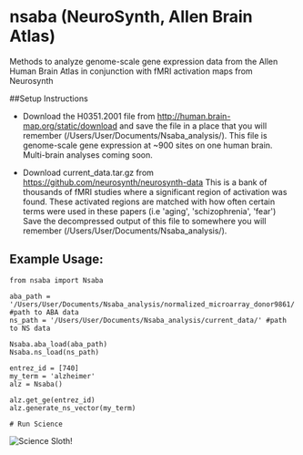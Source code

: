 # nsaba (NeuroSynth, Allen Brain Atlas)

Methods to analyze genome-scale gene expression data from the Allen Human Brain Atlas in conjunction with fMRI activation maps from Neurosynth


##Setup Instructions

- Download the H0351.2001 file from http://human.brain-map.org/static/download and save the file in a place that you will remember (/Users/User/Documents/Nsaba_analysis/).
This file is genome-scale gene expression at ~900 sites on one human brain. Multi-brain analyses coming soon.

- Download current_data.tar.gz from https://github.com/neurosynth/neurosynth-data This is a bank of thousands of fMRI studies where a significant region of activation was found. These activated regions are matched with how often certain terms were used in these papers (i.e 'aging', 'schizophrenia', 'fear')
Save the decompressed output of this file to somewhere you will remember (/Users/User/Documents/Nsaba_analysis/).


## Example Usage:

    from nsaba import Nsaba

    aba_path = '/Users/User/Documents/Nsaba_analysis/normalized_microarray_donor9861/' #path to ABA data
    ns_path = '/Users/User/Documents/Nsaba_analysis/current_data/' #path to NS data

    Nsaba.aba_load(aba_path)
    Nsaba.ns_load(ns_path)

    entrez_id = [740]
	my_term = 'alzheimer'
    alz = Nsaba()
    
    alz.get_ge(entrez_id)
    alz.generate_ns_vector(my_term)
    
    # Run Science
    
    
![Science Sloth!](http://gifts.worldwildlife.org/gift-center/Images/large-species-photo/large-Three-toed-Sloth-photo.jpg, "Science!")


